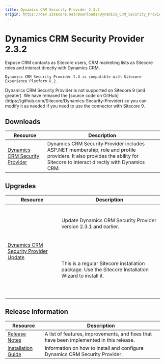 ```yaml
---
title: Dynamics CRM Security Provider 2.3.2
origin: https://dev.sitecore.net/Downloads/Dynamics_CRM_Security_Provider/2_3/Dynamics_CRM_Security_Provider_2_3_2.aspx
---
```


# Dynamics CRM Security Provider 2.3.2

Expose CRM contacts as Sitecore users, CRM marketing lists as Sitecore roles and interact directly with Dynamics CRM.

`Dynamics CRM Security Provider 2.3 is compatible with Sitecore Experience Platform 8.2.`

  <Alert variant='warning' mb={4}>
    <AlertIcon />
    Dynamics CRM Security Provider is not supported on Sitecore 9 (and greater). We have released the [source code on GitHub](https://github.com/Sitecore/Dynamics-Security-Provider) so you can modify it as needed if you need to use the connector with Sitecore 9.
  </Alert>
  

## Downloads

 | Resource | Description |
 | --- | --- |
 | [Dynamics CRM Security Provider](https://sitecoredev.azureedge.net/~/media/79CFA1943A36412CB9ED2CDDC50BCF00.ashx?date=20170118T185831) | Dynamics CRM Security Provider includes ASP.NET membership, role and profile providers. It also provides the ability for Sitecore to interact directly with Dynamics CRM. |

## Upgrades

 | Resource | Description |
 | --- | --- |
 | [Dynamics CRM Security Provider Update](https://sitecoredev.azureedge.net/~/media/3636AF401DF84528BA93A725D696D761.ashx?date=20170118T185857) | <br /><br />Update Dynamics CRM Security Provider version 2.3.1 and earlier.<br /><br />  <Alert variant='warning' mb={4}><br />    <AlertIcon /><br />    <br /><br />This is a regular Sitecore installation package. Use the Sitecore Installation Wizard to install it.<br /><br /><br />  </Alert><br />   |

## Release Information

 | Resource | Description |
 | --- | --- |
 | [Release Notes](https://dev.sitecore.net:443/downloads/Dynamics%20CRM%20Security%20Provider/2%203/Dynamics%20CRM%20Security%20Provider%202%203%202/Release%20Notes) | A list of features, improvements, and fixes that have been implemented in this release. |
 | [Installation Guide](https://dev.sitecore.net:443/downloads/Dynamics%20CRM%20Security%20Provider/2%203/Dynamics%20CRM%20Security%20Provider%202%203%202/Installation%20Guide) | Information on how to install and configure Dynamics CRM Security Provider. |